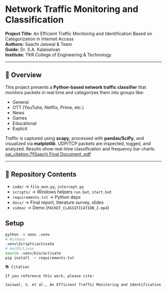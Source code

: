 # Network Traffic Monitoring and Classification

**Project Title:** An Efficient Traffic Monitoring and Identification Based on Categorization in Internet Access  
**Authors:** Saachi Jaiswal & Team  
**Guide:** Dr. S.A. Kalaiselvan  
**Institute:** TKR College of Engineering & Technology  

---

## 📖 Overview
This project presents a **Python-based network traffic classifier** that monitors packets in real time and categorizes them into groups like:
- General
- OTT (YouTube, Netflix, Prime, etc.)
- News
- Games
- Educational
- Explicit

Traffic is captured using **scapy**, processed with **pandas/SciPy**, and visualized via **matplotlib**. UDP/TCP packets are inspected, logged, and analyzed. Results show real-time classification and frequency bar charts.  [oai_citation:7‡Saachi Final Document .pdf](file-service://file-A7EVcTgvwR6L9fbR4MxLFv)

---

## 📂 Repository Contents
- `code/` → `file_mon.py`, `intercept.py`
- `scripts/` → Windows helpers `run.bat`, `start.bat`
- `requirements.txt` → Python deps
- `docs/` → Final report, literature survey, slides
- `video/` → Demo (`PACKET_CLASSIFICATION_2.mp4`)

## Setup
```bash
python -m venv .venv
# Windows
.venv\Scripts\activate
# macOS/Linux
source .venv/bin/activate
pip install -r requirements.txt

📚 Citation

If you reference this work, please cite:

Jaiswal, S. et al., An Efficient Traffic Monitoring and Identification Based on Categorization in Internet Access, B.Tech Final Project, TKR College of Engineering & Technology, 2022.
